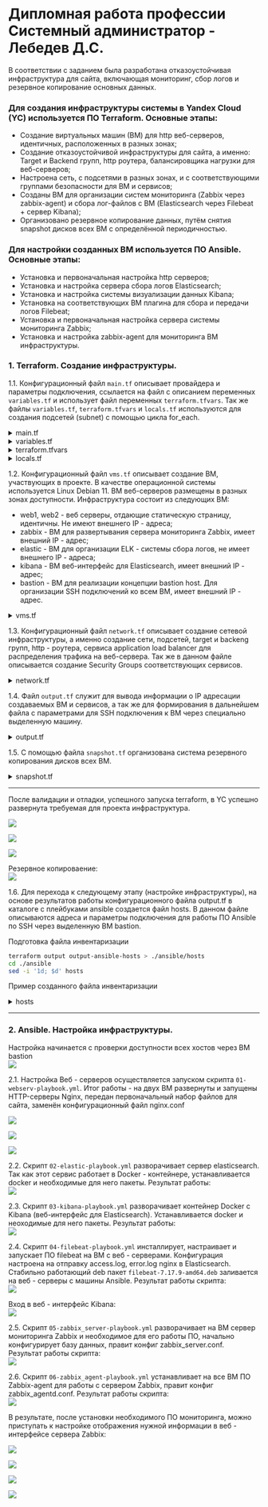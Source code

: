 # Дипломная работа профессии Системный администратор - Лебедев Д.С.

В соответствии с заданием была разработана отказоустойчивая инфраструктура для сайта, включающая мониторинг, сбор логов и резервное копирование основных данных.

### Для создания инфраструктуры системы в Yandex Cloud (YC) используется ПО Terraform. Основные этапы:
- Создание виртуальных машин (ВМ) для http веб-серверов, идентичных, расположенных в разных зонах;
- Создание отказоустойчивой инфраструктуры для сайта, а именно: Target и Backend групп, http роутера, балансировщика нагрузки для веб-серверов;
- Настроена сеть, с подсетями в разных зонах, и с соответствующими группами безопасности для ВМ и сервисов;
- Созданы ВМ для организации систем мониторинга (Zabbix через zabbix-agent) и сбора лог-файлов с ВМ (Elasticsearch через Filebeat + сервер Kibana);
- Организовано резервное копирование данных, путём снятия snapshot дисков всех ВМ с определённой периодичностью.
### Для настройки созданных ВМ используется ПО Ansible. Основные этапы:
- Установка и первоначальная настройка http серверов;
- Установка и настройка сервера сбора логов Elasticsearch;
- Установка и настройка системы визуализации данных Kibana;
- Установка на соответствующих ВМ плагина для сбора и передачи логов Filebeat;
- Установка и первоначальная настройка сервера системы мониторинга Zabbix;
- Установка и настройка zabbix-agent для мониторинга ВМ инфраструктуры.

### 1. Terraform. Создание инфраструктуры.
1.1. Конфигурационный файл `main.tf` описывает провайдера и параметры подключения, ссылается на файл с описанием переменных `variables.tf` и использует файл переменных `terraform.tfvars`. Так же файлы `variables.tf`, `terraform.tfvars` и `locals.tf` используются для создания подсетей (subnet) с помощью цикла for_each.

<details>
<summary>main.tf</summary>

```bash
terraform {
  required_providers {
    yandex = {
      source = "yandex-cloud/yandex"
    }
  }
  required_version = ">= 0.13"
}

# Описание провайдера YC
provider "yandex" {
  token     = var.token_id
  cloud_id  = var.cloud_id
  folder_id = var.folder_id
  zone      = var.default_zone
}
```

</details>
<details>
<summary>variables.tf</summary>

```bash
#=========== main ==============
variable "token_id" {
  description = "The token"
  type        = string
}
variable "cloud_id" {
  description = "The cloud ID"
  type        = string
}
variable "folder_id" {
  description = "The folder ID"
  type        = string
}
variable "default_zone" {
  description = "The default zone"
  type        = string
  default     = "ru-cenral1-a"
}

#=========== subnet ==============
variable "subnets" {
  description = "Subnets for www cluster"

  type = map(list(object(
    {
      name = string,
      zone = string,
      cidr = list(string)
    }))
  )
}
```
</details>
<details>
<summary>terraform.tfvars</summary>

```bash
#=========== main ==============
token_id  = "y0_AgAAxxxx"
cloud_id  = "b1g31l99xxxx"
folder_id = "b1g5412cxxxx"

#=========== subnet ==============
subnets = {
  "subnets" = [
    {
      name = "subnet-1"
      zone = "ru-central1-a"
      cidr = ["192.168.10.0/24"]
    },
    {
      name = "subnet-2"
      zone = "ru-central1-b"
      cidr = ["192.168.20.0/24"]
    },
    {
      name = "subnet-3"
      zone = "ru-central1-c"
      cidr = ["192.168.30.0/24"]
    }
  ]
}
```
</details>
<details>
<summary>locals.tf</summary>

```bash
locals {
  subnet_array = flatten([for k, v in var.subnets : [for j in v : {
    name = j.name
    zone = j.zone
    cidr = j.cidr
    }
  ]])
}
```
</details>

1.2. Конфигурационный файл `vms.tf` описывает создание ВМ, участвующих в проекте. В качестве операционной системы используется Linux Debian 11. ВМ веб-серверов размещены в разных зонах доступности. Инфраструктура состоит из следующих ВМ:
- web1, web2 - веб серверы, отдающие статическую страницу, идентичны. Не имеют внешнего IP - адреса;
- zabbix - ВМ для развертывания сервера мониторинга Zabbix, имеет внешний IP - адрес;
- elastic - ВМ для организации ELK - системы сбора логов, не имеет внешнего IP - адреса;
- kibana - ВМ веб-интерфейс для Elasticsearch, имеет внешний IP - адрес;
- bastion - ВМ для реализации концепции bastion host. Для организации SSH подключений ко всем ВМ, имеет внешний IP - адрес.

<details>
<summary>vms.tf</summary>

```bash
# === Bastion host ===
resource "yandex_compute_instance" "bastion" {
  name     = "bastion"
  hostname = "bastion"
  zone     = "ru-central1-a"
  

  scheduling_policy {
    preemptible = true
  }

  resources {
  # core_fraction = 20
    cores  = 2
    memory = 4
  }

  boot_disk {
    initialize_params {
      image_id = "fd87gocdmk3tosg6onpg"
      size     = 10
    }
  }

  network_interface {
    subnet_id          = yandex_vpc_subnet.subnet-main["subnet-1"].id
    security_group_ids = [yandex_vpc_security_group.sg-bastion.id]

    ip_address         = "192.168.10.100"
    nat                = true
  }

  metadata = {
    user-data = "${file("./meta.yaml")}"
  }
}






# === web servers ===

resource "yandex_compute_instance" "web1" {
  name     = "web1"
  hostname = "web1"
  zone     = "ru-central1-a"
  

  scheduling_policy {
    preemptible = true
  }

  resources {
    cores  = 2
    memory = 4
  }

  boot_disk {
    initialize_params {
      image_id = "fd87gocdmk3tosg6onpg"
      size     = 10
    }
  }

  network_interface {
    subnet_id          = yandex_vpc_subnet.subnet-main["subnet-1"].id
    security_group_ids = [yandex_vpc_security_group.sg-ssh.id, yandex_vpc_security_group.sg-webserv.id]
    ip_address         = "192.168.10.10"
    #nat                = false
  }

  metadata = {
    user-data = "${file("./meta.yaml")}"
  }
}




resource "yandex_compute_instance" "web2" {
  name     = "web2"
  hostname = "web2"
  zone     = "ru-central1-b"
  

  scheduling_policy {
    preemptible = true
  }

  resources {
    cores  = 2
    memory = 4
  }

  boot_disk {
    initialize_params {
      image_id = "fd87gocdmk3tosg6onpg"
      size     = 10
    }
  }

  network_interface {
    subnet_id          = yandex_vpc_subnet.subnet-main["subnet-2"].id
    security_group_ids = [yandex_vpc_security_group.sg-ssh.id, yandex_vpc_security_group.sg-webserv.id]
    ip_address         = "192.168.20.10"
  }

  metadata = {
    user-data = "${file("./meta.yaml")}"
  }
}






# === Zabbix ===
resource "yandex_compute_instance" "zabbix" {
  name = "zabbix"
  hostname = "zabbix"
  zone = "ru-central1-a"

  scheduling_policy {
    preemptible = true
  }

  resources {
    cores  = 4
    memory = 4
  }

  boot_disk {
    initialize_params {
      image_id = "fd87gocdmk3tosg6onpg"
      size = 10
    }
  }

  network_interface {
    subnet_id = yandex_vpc_subnet.subnet-main["subnet-1"].id
    nat       = true
    security_group_ids = [yandex_vpc_security_group.sg-ssh.id, yandex_vpc_security_group.sg-zabbix.id]
    ip_address         = "192.168.10.110"
  }

  metadata = {
    user-data = "${file("./meta.yaml")}"
  }
}





# === ElasticSearch ===
resource "yandex_compute_instance" "elastic" {

  name = "elastic"
  hostname = "elastic"
  zone = "ru-central1-a"

  scheduling_policy {
    preemptible = true
  }

  resources {
    cores  = 4
    memory = 8
  }

  boot_disk {
    initialize_params {
      image_id = "fd87gocdmk3tosg6onpg"
      size = 15
    }
  }

  network_interface {
    subnet_id = yandex_vpc_subnet.subnet-main["subnet-1"].id
    nat       = false
    security_group_ids = [yandex_vpc_security_group.sg-elastic.id, yandex_vpc_security_group.sg-ssh.id]
    ip_address         = "192.168.10.111"
  }

  metadata = {
    user-data = "${file("./meta.yaml")}"
  }
}



# === Kibana ===
resource "yandex_compute_instance" "kibana" {

  name = "kibana"
  hostname = "kibana"
  zone = "ru-central1-a"

  scheduling_policy {
    preemptible = true
  }

  resources {
    cores  = 4
    memory = 8
  }

  boot_disk {
    initialize_params {
      image_id = "fd87gocdmk3tosg6onpg"
      size = 15
    }
  }

  network_interface {
    subnet_id = yandex_vpc_subnet.subnet-main["subnet-1"].id
    nat       = true
    security_group_ids = [yandex_vpc_security_group.sg-kibana.id, yandex_vpc_security_group.sg-ssh.id]
    ip_address         = "192.168.10.112"
  }

  metadata = {
    user-data = "${file("./meta.yaml")}"
  }
}

```
</details>

1.3. Конфигурационный файл `network.tf` описывает создание сетевой инфраструктуры, а именно создание сети, подсетей, target и backeng групп, http - роутера, сервиса application load balancer для распределения трафика на веб-сервера. Так же в данном файле описывается создание Security Groups соответствующих сервисов.

<details>
<summary>network.tf</summary>

```bash
# === Сети и подсети ===

resource "yandex_vpc_network" "network-1" {
  name = "network1"
}

resource "yandex_vpc_subnet" "subnet-main" {
  for_each = {
    for k, v in local.subnet_array : "${v.name}" => v
  }
  network_id = yandex_vpc_network.network-1.id
  route_table_id = yandex_vpc_route_table.route-table.id

  v4_cidr_blocks = each.value.cidr
  zone           = each.value.zone
  name           = each.value.name
}


# === nat ===

resource "yandex_vpc_gateway" "nat-gw" {
  name = "nat-gw"
  shared_egress_gateway {}
}

resource "yandex_vpc_route_table" "route-table" {
  name       = "route-table"
  network_id = yandex_vpc_network.network-1.id

  static_route {
    destination_prefix = "0.0.0.0/0"
    gateway_id = yandex_vpc_gateway.nat-gw.id
  }
}


# === Target Group ===

resource "yandex_alb_target_group" "target-group" {
  name      = "target-group"

  target {
    subnet_id = "${yandex_vpc_subnet.subnet-main["subnet-1"].id}"
    ip_address   = "${yandex_compute_instance.web1.network_interface.0.ip_address}"
  }

  target {
    subnet_id = "${yandex_vpc_subnet.subnet-main["subnet-2"].id}"
    ip_address   = "${yandex_compute_instance.web2.network_interface.0.ip_address}"
  }
}


# === Backend Group ===

resource "yandex_alb_backend_group" "backend-group" {
  name      = "backend-group"

  http_backend {
    name = "backend-group"
    weight = 1
    port = 80
    target_group_ids = ["${yandex_alb_target_group.target-group.id}"]
    healthcheck {
      timeout = "10s"
      interval = "2s"
      healthy_threshold = 10
      unhealthy_threshold = 15
      http_healthcheck {
        path  = "/"
      }
    }
  }
}

# === HTTP Router ===

resource "yandex_alb_http_router" "http-router" {
  name      = "http-router"
}

resource "yandex_alb_virtual_host" "virtual-host" {
  name      = "virtual-host"
  http_router_id = yandex_alb_http_router.http-router.id
  route {
    name = "route"

    http_route {
      http_route_action {
        backend_group_id = yandex_alb_backend_group.backend-group.id
        timeout = "60s"
      }
    }
  }
}

# === Application Load Balancer ===

resource "yandex_alb_load_balancer" "load-balancer" {
  name        = "load-balancer"

  network_id  = yandex_vpc_network.network-1.id
  security_group_ids = [yandex_vpc_security_group.security-public-alb.id]

  allocation_policy {
    location {
      zone_id   = "ru-central1-a"
      subnet_id = yandex_vpc_subnet.subnet-main["subnet-1"].id
    }

    location {
      zone_id   = "ru-central1-b"
      subnet_id = yandex_vpc_subnet.subnet-main["subnet-2"].id
    }
  }

  listener {
    name = "listener"
    endpoint {
      address {
        external_ipv4_address {
        }
      }
      ports = [ 80 ]
    }
    http {
      handler {
        http_router_id = yandex_alb_http_router.http-router.id
      }
    }
  }
}






# === Security groups ===

# --- Bastion ---

resource "yandex_vpc_security_group" "sg-bastion" {
  name        = "sg-bastion"
  network_id  = yandex_vpc_network.network-1.id
  ingress {
    protocol       = "TCP"
    port           = 22
    v4_cidr_blocks = ["0.0.0.0/0"]
  }

  ingress {
    protocol       = "TCP"
    description    = "Вход от zabbix"
    port           = 10050
    v4_cidr_blocks = ["192.168.10.0/24", "192.168.20.0/24", "192.168.30.0/24"]  
  }

  egress {
    protocol       = "ANY"
    v4_cidr_blocks = ["0.0.0.0/0"]
    from_port      = 0
    to_port        = 65535
  }
}


# --- ssh traffic ---

resource "yandex_vpc_security_group" "sg-ssh" {
  name        = "sg-ssh"
  network_id  = yandex_vpc_network.network-1.id
  ingress {
    protocol       = "TCP"
    port           = 22
    v4_cidr_blocks = ["192.168.10.0/24", "192.168.20.0/24", "192.168.30.0/24"]
  }

  ingress {
    protocol       = "ICMP"
    v4_cidr_blocks = ["192.168.10.0/24", "192.168.20.0/24", "192.168.30.0/24"]
  }
}




# --- Load Balancer ---

resource "yandex_vpc_security_group" "security-public-alb" {
  name        = "security-public-alb"
  network_id  = yandex_vpc_network.network-1.id

  ingress {
    protocol       = "TCP"
    v4_cidr_blocks = ["0.0.0.0/0"]
  }

  egress {
    protocol       = "ANY"
    v4_cidr_blocks = ["0.0.0.0/0"]
    from_port      = 0
    to_port        = 65535
  }
}




# --- webservers ---

resource "yandex_vpc_security_group" "sg-webserv" {
  name           = "sg-webserv"
  network_id     = yandex_vpc_network.network-1.id
  
  ingress {
    protocol       = "TCP"
    description    = "Вход для http"
    port           = 80
    v4_cidr_blocks = ["192.168.10.0/24", "192.168.20.0/24", "192.168.30.0/24"]
  }

  ingress {
    protocol       = "TCP"
    description    = "Вход от zabbix"
    port           = 10050
    v4_cidr_blocks = ["192.168.10.0/24", "192.168.20.0/24", "192.168.30.0/24"]  
  }

  egress {
    protocol       = "ANY"
    description    = "Исходящие не ограничиваем"
    v4_cidr_blocks = ["0.0.0.0/0"]
    from_port      = 0
    to_port        = 65535
  }
}





# --- Zabbix ---

resource "yandex_vpc_security_group" "sg-zabbix" {
  name       = "sg-zabbix"
  network_id = yandex_vpc_network.network-1.id

  ingress {
    protocol       = "TCP"
    description    = "Вход веб-интерфейса"
    port           = 80
    v4_cidr_blocks = ["0.0.0.0/0"]
  }

  ingress {
    protocol       = "TCP"
    description    = "Входящий от zabbix-agent'ов"
    port           = 10051
    v4_cidr_blocks = ["192.168.10.0/24", "192.168.20.0/24", "192.168.30.0/24"]
  }

  egress {
    protocol       = "ANY"
    v4_cidr_blocks = ["0.0.0.0/0"]
    from_port      = 0
    to_port        = 65535
  }
}



# --- ElasticSearch ---

resource "yandex_vpc_security_group" "sg-elastic" {
  name        = "sg-elastic"
  network_id  = yandex_vpc_network.network-1.id

  ingress {
    protocol       = "TCP"
    description    = "Входящий для elastic"
    port           = 9200
    v4_cidr_blocks = ["192.168.10.0/24", "192.168.20.0/24", "192.168.30.0/24"]
  }

  ingress {
    protocol       = "TCP"
    description    = "Вход от zabbix"
    port           = 10050
    v4_cidr_blocks = ["192.168.10.0/24", "192.168.20.0/24", "192.168.30.0/24"]  
  }

  egress {
    protocol       = "ANY"
    v4_cidr_blocks = ["0.0.0.0/0"]
    from_port      = 0
    to_port        = 65535
  }
}


# --- Kibana ---

resource "yandex_vpc_security_group" "sg-kibana" {
  name        = "sg-kibana"
  network_id  = yandex_vpc_network.network-1.id

  ingress {
    protocol       = "TCP"
    description    = "Входящий для веб-интерфейса"
    port           = 5601
    v4_cidr_blocks = ["0.0.0.0/0"]
  }

  ingress {
    protocol       = "TCP"
    description    = "Вход от zabbix"
    port           = 10050
    v4_cidr_blocks = ["192.168.10.0/24", "192.168.20.0/24", "192.168.30.0/24"]  
  }

  egress {
    protocol       = "ANY"
    v4_cidr_blocks = ["0.0.0.0/0"]
    from_port      = 0
    to_port        = 65535
  }
}
```
</details>

1.4. Файл `output.tf` служит для вывода информации о IP адресации создаваемых ВМ и сервисов, а так же для формирования в дальнейшем файла с параметрами для SSH подключения к ВМ через специально выделенную машину.

<details>
<summary>output.tf</summary>

```bash
output "output-ip-host" {
  value = <<OUTPUT

App load balancer
external = ${yandex_alb_load_balancer.load-balancer.listener.0.endpoint.0.address.0.external_ipv4_address.0.address}

VM bastion
internal = ${yandex_compute_instance.bastion.network_interface.0.ip_address}
external = ${yandex_compute_instance.bastion.network_interface.0.nat_ip_address}

VM web1
internal = ${yandex_compute_instance.web1.network_interface.0.ip_address}

VM web2
internal = ${yandex_compute_instance.web2.network_interface.0.ip_address}

VM Elastic
internal = ${yandex_compute_instance.elastic.network_interface.0.ip_address}

VM Kibana
internal = ${yandex_compute_instance.kibana.network_interface.0.ip_address}
external = ${yandex_compute_instance.kibana.network_interface.0.nat_ip_address}

VM Zabbix
internal = ${yandex_compute_instance.zabbix.network_interface.0.ip_address}
external = ${yandex_compute_instance.zabbix.network_interface.0.nat_ip_address}

OUTPUT
}

output "output-ansible-hosts" {
  value = <<OUTPUT

[bastion]
bastion-host ansible_host=${yandex_compute_instance.bastion.network_interface.0.nat_ip_address} ansible_ssh_user=dml

[webservers]
web1 ansible_host=${yandex_compute_instance.web1.network_interface.0.ip_address}
web2 ansible_host=${yandex_compute_instance.web2.network_interface.0.ip_address}

[elastic]
elastic-host ansible_host=${yandex_compute_instance.elastic.network_interface.0.ip_address}

[kibana]
kibana-host ansible_host=${yandex_compute_instance.kibana.network_interface.0.ip_address}

[zabbix]
zabbix-host ansible_host=${yandex_compute_instance.zabbix.network_interface.0.ip_address}

[webservers:vars]
ansible_ssh_user=dml
ansible_ssh_common_args='-o ProxyCommand="ssh -W %h:%p dml@${yandex_compute_instance.bastion.network_interface.0.nat_ip_address}"'

[elastic:vars]
ansible_ssh_user=dml
ansible_ssh_common_args='-o ProxyCommand="ssh -W %h:%p dml@${yandex_compute_instance.bastion.network_interface.0.nat_ip_address}"'

[kibana:vars]
ansible_ssh_user=dml
ansible_ssh_common_args='-o ProxyCommand="ssh -W %h:%p dml@${yandex_compute_instance.bastion.network_interface.0.nat_ip_address}"'

[zabbix:vars]
ansible_ssh_user=dml
ansible_ssh_common_args='-o ProxyCommand="ssh -W %h:%p dml@${yandex_compute_instance.bastion.network_interface.0.nat_ip_address}"'

OUTPUT
}
```
</details>

1.5. С помощью файла `snapshot.tf` организована система резервного копирования дисков всех ВМ. 

<details>
<summary>snapshot.tf</summary>

```bash
resource "yandex_compute_snapshot_schedule" "snapshot" {
  name = "snapshot"

  schedule_policy {
    expression = "0 15 ? * *"
  }

  retention_period = "24h"
  snapshot_count = 7

  snapshot_spec {
    description = "daily-snapshot"
  }

  disk_ids = ["${yandex_compute_instance.bastion.boot_disk.0.disk_id}",
    "${yandex_compute_instance.web1.boot_disk.0.disk_id}",
    "${yandex_compute_instance.web2.boot_disk.0.disk_id}",
    "${yandex_compute_instance.zabbix.boot_disk.0.disk_id}",
    "${yandex_compute_instance.elastic.boot_disk.0.disk_id}",
    "${yandex_compute_instance.kibana.boot_disk.0.disk_id}"]
}
```
</details>

---
После валидации и отладки, успешного запуска terraform, в YC успешно развернута требуемая для проекта инфраструктура.

![](_attachments/dip_001_yc.png)

![](_attachments/dip_002_yc_sg.png)

![](_attachments/dip_003_yc.png)

Резервное копироваение:  
![](_attachments/dip_004_yc_snap.png)

1.6. Для перехода к следующему этапу (настройке инфраструктуры), на основе результатов работы конфигурационного файла output.tf в каталоге с плейбуками ansible создается файл hosts. В данном файле описываются адреса и параметры подключения для работы ПО Ansible по SSH через выделенную ВМ bastion.

Подготовка файла инвентаризации  
```bash
terraform output output-ansible-hosts > ./ansible/hosts
cd ./ansible
sed -i '1d; $d' hosts
```

Пример созданного файла инвентаризации  
<details>
<summary>hosts</summary>

```bash

[bastion]
bastion-host ansible_host=158.160.57.253 ansible_ssh_user=dml

[webservers]
web1 ansible_host=192.168.10.10
web2 ansible_host=192.168.20.10

[elastic]
elastic-host ansible_host=192.168.10.111

[kibana]
kibana-host ansible_host=192.168.10.112

[zabbix]
zabbix-host ansible_host=192.168.10.110

[webservers:vars]
ansible_ssh_user=dml
ansible_ssh_common_args='-o ProxyCommand="ssh -W %h:%p dml@158.160.57.253"'

[elastic:vars]
ansible_ssh_user=dml
ansible_ssh_common_args='-o ProxyCommand="ssh -W %h:%p dml@158.160.57.253"'

[kibana:vars]
ansible_ssh_user=dml
ansible_ssh_common_args='-o ProxyCommand="ssh -W %h:%p dml@158.160.57.253"'

[zabbix:vars]
ansible_ssh_user=dml
ansible_ssh_common_args='-o ProxyCommand="ssh -W %h:%p dml@158.160.57.253"'


```
</details>

---
### 2. Ansible. Настройка инфраструктуры.

Настройка начинается с проверки доступности всех хостов через ВМ bastion  
![](_attachments/dip_000_ping.png)

2.1. Настройка Веб - серверов осуществляется запуском скрипта `01-webserv-playbook.yml`. Итог работы - на двух ВМ развернуты и запущены HTTP-серверы Nginx, передан первоначальный набор файлов для сайта, заменён конфигурационный файл nginx.conf

![](_attachments/dip_101_web.png)  

![](_attachments/dip_102_web.png)  

![](_attachments/dip_103_web.png)  

2.2. Скрипт `02-elastic-playbook.yml` разворачивает сервер elasticsearch. Так как этот сервис работает в Docker - контейнере, устанавливается docker и необходимые для него пакеты.
Результат работы:  
![](_attachments/dip_201_log_elastic.png)  

2.3. Скрипт `03-kibana-playbook.yml` разворачивает контейнер Docker c Kibana (веб-интерфейс для Elasticsearch). Устанавливается docker и неоходимые для него пакеты.
Результат работы:  
![](_attachments/dip_202_log_kibana.png)  

2.4. Скрипт `04-filebeat-playbook.yml` инсталлирует, настраивает и запускает ПО filebeat на ВМ с веб - серверами. Конфигурация настроена на отправку access.log, error.log nginx в Elasticsearch. Стабильно работающий deb пакет `filebeat-7.17.9-amd64.deb` заливается на веб - серверы с машины Ansible.
Результат работы скрипта:  
![](_attachments/dip_203_log_filebeat.png)  

Вход в веб - интерфейс Kibana:  
![](_attachments/dip_204_log_el_www.png)  

2.5. Скрипт `05-zabbix_server-playbook.yml` разворачивает на ВМ сервер мониторинга Zabbix и необходимое для его работы ПО, начально конфигурирует базу данных, правит конфиг zabbix_server.conf.
Результат работы скрипта:  
![](_attachments/dip_301_mon_install_zs.png)  

2.6. Скрипт `06-zabbix_agent-playbook.yml` устанавливает на все ВМ ПО Zabbix-agent для работы с сервером Zabbix, правит конфиг zabbix_agentd.conf.
Результат работы скрипта:  
![](_attachments/dip_302_mon_install_za.png)  

В результате, после установки необходимого ПО мониторинга, можно приступать к настройке отображения нужной информации в веб - интерфейсе сервера Zabbix:  

![](_attachments/dip_303_mon_zbx.png)  

![](_attachments/dip_304_mon_zbx.png)  

![](_attachments/dip_305_mon_zbx_web.png)  

![](_attachments/dip_306_mon_zbx_web.png)  

